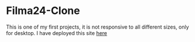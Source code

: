 # Filma24-Clone
This is one of my first projects, it is not responsive to all different sizes, only for desktop.
I have deployed this site [here](https://filma24-clone.netlify.app/)
